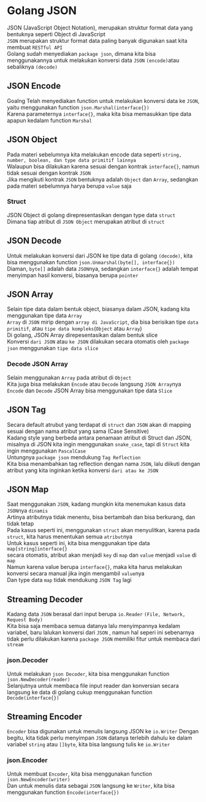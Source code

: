 # Golang JSON
JSON (JavaScript Object Notation), merupakan struktur format data yang bentuknya seperti Object di JavaScript<br>
`JSON` merupakan struktur format data paling banyak digunakan saat kita membuat `RESTful API`<br>
Golang sudah menyediakan `package json`, dimana kita bisa menggunakannya untuk melakukan konversi data `JSON` `(encode)`atau sebaliknya `(decode)`

## JSON Encode
Goalng Telah menyediakan function untuk melakukan konversi data ke `JSON`, yaitu menggunakan function `json.Marshal(interface{})`<br>
Karena parameternya `interface{}`, maka kita bisa memasukkan tipe data apapun kedalam function `Marshal`

## JSON Object
Pada materi sebelumnya kita melakukan encode data seperti `string, number, boolean, dan type data primitif lainnya`<br>
Walaupun bisa dilakukan karena sesuai dengan kontrak `interface{}`, namun tidak sesuai dengan kontrak `JSON`<br>
Jika mengikuti kontrak `JSON` bentuknya adalah `Object` dan `Array`, sedangkan pada materi sebelumnya harya berupa `value` saja
### Struct
JSON Object di golang direpresentasikan dengan type data `struct` <br>
Dimana tiap atribut di `JSON Object` merupakan atribut di `struct`

## JSON Decode
Untuk melakukan konversi dari JSON ke tipe data di golang `(decode)`, kita bisa menggunakan function `json.Unmarshal(byte[], interface{})`<br>
Diaman, `byte[]` adalah data `JSON`nya, sedangkan `interface{}` adalah tempat menyimpan hasil konversi, biasanya berupa `pointer`

## JSON Array
Selain tipe data dalam bentuk object, biasanya dalam JSON, kadang kita menggunakan tipe data `Array`<br>
`Array` di `JSON` mirip dengan `array di JavaScript`, dia bisa berisikan tipe `data primitif`, atau `tipe data kompleks`(`Object` atau `Array`)<br>
Di golang, JSON Array direpesentasikan dalam bentuk slice<br>
Konversi `dari JSON` atau `ke JSON` dilakukan secara otomatis oleh `package json` menggunakan `tipe data slice`
### Decode JSON Array
Selain menggunakan `Array` pada atribut di `Object`<br>
Kita juga bisa melakukan `Encode` atau `Decode` langsung `JSON Array`nya<br>
`Encode` dan `Decode` JSON Array bisa menggunakan tipe data `Slice`

## JSON Tag
Secara default atrubut yang terdapat di `struct` dan `JSON` akan di mapping sesuai dengan nama atribut yang sama (Case Sensitive)<br>
Kadang style yang berbeda antara penamaan atribut di Struct dan JSON, misalnya  di JSON kita ingin menggunakan `snake_case`, tapi di `Struct` kita ingin menggunakan `PascalCase`<br>
Untungnya `package json` mendukung `Tag Reflection`<br>
Kita bisa menambahkan tag reflection dengan nama `JSON`, lalu diikuti dengan atribut yang kita inginkan ketika konversi `dari atau ke JSON`

## JSON Map
Saat menggunakan `JSON`, kadang mungkin kita menemukan kasus data `JSON`nya `dinamis`<br>
Artinya atributnya tidak menentu, bisa bertambah dan bisa berkurang, dan tidak tetap<br>
Pada kasus seperti ini, menggunakan `struct` akan menyulitkan, karena pada `struct`, kita harus menentukan semua `atribut`nya <br>
Untuk kasus seperti ini, kita bisa menggunakan tipe data `map[string]interface{}` <br>
secara otomatis, atribut akan menjadi `key` di `map` dan `value` menjadi `value` di `map`<br>
Namun karena value berupa `interface{}`, maka kita harus melakukan konversi secara manual jika ingin mengambil `value`nya<br>
Dan type data `map` tidak mendukung `JSON Tag` lagi

## Streaming Decoder
Kadang data `JSON` berasal dari input berupa `io.Reader` `(File, Network, Request Body)`<br>
Kita bisa saja membaca semua datanya lalu menyimpannya kedalam variabel, baru lalukan konversi dari `JSON` , namun hal seperi ini sebenarnya tidak perlu dilakukan karena `package JSON` memiliki fitur untuk membaca dari `stream`
### json.Decoder
Untuk melakukan `json Decoder`, kita bisa menggunakan function `json.NewDecoder(reader)` <br>
Selanjutnya untuk membaca file input reader dan konversian secara langsung ke data di golang cukup menggunakan function `Decode(interface{})`

## Streaming Encoder
`Encoder` bisa digunakan untuk menulis langsung JSON ke `io.Writer`
Dengan begitu, kita tidak perlu menyimpan `JSON` datanya terlebih dahulu ke dalam variabel `string` atau `[]byte`, kita bisa langsung tulis ke `io.Writer`
### json.Encoder
Untuk membuat `Encoder`, kita bisa menggunakan function `json.NewEncoder(writer)`<br>
Dan untuk menulis data sebagai `JSON` langsung ke `Writer`, kita bisa menggunakan function `Encode(interface{})`